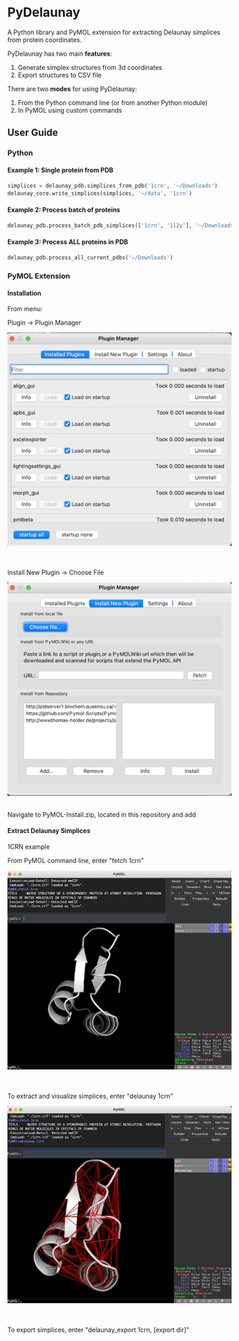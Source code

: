 
# PyDelaunay
A Python library and PyMOL extension for extracting Delaunay simplices from protein coordinates.

PyDelaunay has two main **features**:

1. Generate simplex structures from 3d coordinates
2. Export structures to CSV file

There are two **modes** for using PyDelaunay:
1. From the Python command line (or from another Python module)
2. In PyMOL using custom commands

## User Guide
### Python


#### Example 1: Single protein from PDB

```Python
simplices = delaunay_pdb.simplices_from_pdb('1crn', '~/Downloads')
delaunay_core.write_simplices(simplices, '~/data', '1crn')
```

#### Example 2: Process batch of proteins
```Python
delaunay_pdb.process_batch_pdb_simplices(['1crn', '1l2y'], '~/Downloads')
```

#### Example 3: Process ALL proteins in PDB
```Python
delaunay_pdb.process_all_current_pdbs('~/Downloads')
```

### PyMOL Extension

#### Installation
From menu:

Plugin -> Plugin Manager

![PyMOL Plugin Manager](readme-images/plugin-manager.png)

<br>
<br>
Install New Plugin -> Choose File

![Choose File](readme-images/choose-file.png)

<br>
Navigate to PyMOL-Install.zip, located in this repository and add

<br>

#### Extract Delaunay Simplices

1CRN example

From PyMOL command line, enter "fetch 1crn"

![fetch 1crn](readme-images/pymol-fetch.png)

<br><br>
To extract and visualize simplices, enter "delaunay 1crn"

![delaunay 1crn](readme-images/pymol-delaunay.png)

<br><br>
To export simplices, enter "delaunay_export 1crn, [export dir]"
